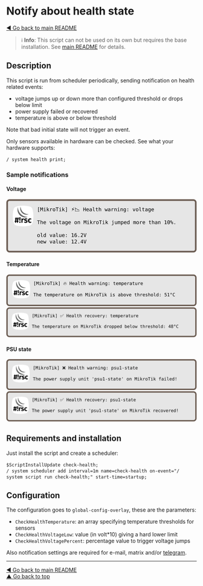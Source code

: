 Notify about health state
=========================

[◀ Go back to main README](../README.md)

> ℹ️ **Info**: This script can not be used on its own but requires the base
> installation. See [main README](../README.md) for details.

Description
-----------

This script is run from scheduler periodically, sending notification on
health related events:

* voltage jumps up or down more than configured threshold or drops below limit
* power supply failed or recovered
* temperature is above or below threshold

Note that bad initial state will not trigger an event.

Only sensors available in hardware can be checked. See what your
hardware supports:

    / system health print;

### Sample notifications

#### Voltage

![check-health notification voltage](check-health.d/notification-01-voltage.svg)

#### Temperature

![check-health notification](check-health.d/notification-02-temperature-high.svg)  
![check-health notification](check-health.d/notification-03-temperature-ok.svg)

#### PSU state

![check-health notification](check-health.d/notification-04-psu-fail.svg)  
![check-health notification](check-health.d/notification-05-psu-ok.svg)

Requirements and installation
-----------------------------

Just install the script and create a scheduler:

    $ScriptInstallUpdate check-health;
    / system scheduler add interval=1m name=check-health on-event="/ system script run check-health;" start-time=startup;

Configuration
-------------

The configuration goes to `global-config-overlay`, these are the parameters:

* `CheckHealthTemperature`: an array specifying temperature thresholds for sensors
* `CheckHealthVoltageLow`: value (in volt*10) giving a hard lower limit
* `CheckHealthVoltagePercent`: percentage value to trigger voltage jumps

Also notification settings are required for e-mail, matrix and/or
[telegram](mod/notification-telegram.md).

---
[◀ Go back to main README](../README.md)  
[▲ Go back to top](#top)
